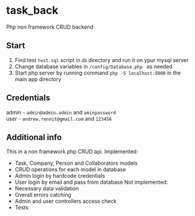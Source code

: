 # task_back
Php non framework CRUD backend
## Start
1) Find test ```test.sql``` script in ```db``` directory and run it on ypur mysql server
2) Change database variables in ```/config/Database.php ``` as needed
3) Start php server by running command ```php -S localhost:8000``` in the main app directory
## Credentials
admin - ```admin@admin.admin``` and ```aminpassword```  
user - ```andrew.rennit@gmail.com``` and ```123456```
## Additional info
This in a non framework php CRUD api. 
Implemented: 
* Task, Company, Person and Collaborators models
* CRUD operations for each model in database
* Admin login by hardcode credentials
* User login by email and pass from database
Not implemented:
* Necessary data validation
* Overall errors catching
* Admin and user controllers access check
* Tests
